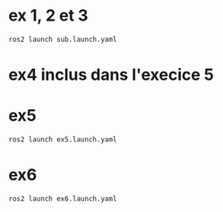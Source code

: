 # ex 1, 2 et 3 
`ros2 launch sub.launch.yaml`

# ex4 inclus dans l'execice 5

# ex5
`ros2 launch ex5.launch.yaml`

# ex6
`ros2 launch ex6.launch.yaml`
